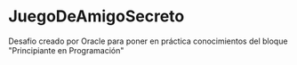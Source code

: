 # JuegoDeAmigoSecreto
Desafio creado por Oracle para poner en práctica conocimientos del bloque "Principiante en Programación"
